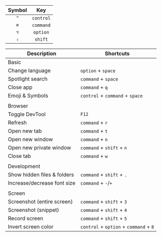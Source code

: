 | Symbol |   Key     |
|:------:|:---------:|
|  `^`   | `control` |
|  `⌘`   | `command` |
|  `⌥`   | `option`  |
|  `⇧`   | `shift`   |


| Description                 | Shortcuts                              |
|-----------------------------|----------------------------------------|
| Basic                       |                                        |
| Change language             | `option` + `space`                     |
| Spotlight search            | `command` + `space`                    |
| Close app                   | `command` + `q`                        |
| Emoji & Symbols             | `control` + `command` + `space`        |
|                             |                                        |
| Browser                     |                                        |
| Toggle DevTool              | `F12`                                  |
| Refresh                     | `command` + `r`                        |
| Open new tab                | `command` + `t`                        |
| Open new window             | `command` + `n`                        |
| Open new private window     | `command` + `shift` + `n`              |
| Close tab                   | `command` + `w`                        |
|                             |                                        |
| Development                 |                                        |
| Show hidden files & folders | `command` + `shift` + `.`              |
| Increase/decrease font size | `command` + `-`/`+`                    |
|                             |                                        |
| Screen                      |                                        |
| Screenshot (entire screen)  | `command` + `shift` + `3`              |
| Screenshot (snippet)        | `command` + `shift` + `4`              |
| Record screen               | `command` + `shift` + `5`              |
| Invert screen color         | `control` + `option` + `command` + `8` |
